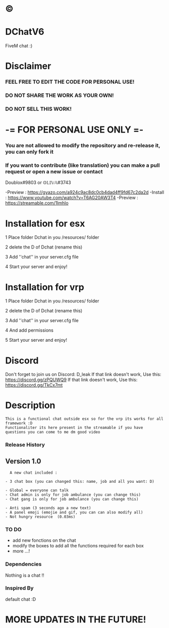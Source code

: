 # ©️

# DChatV6
FiveM chat :)
# Disclaimer
### FEEL FREE TO EDIT THE CODE FOR PERSONAL USE!
### DO NOT SHARE THE WORK AS YOUR OWN!
### DO NOT SELL THIS WORK!
# -= FOR PERSONAL USE ONLY =-
### You are not allowed to modify the repository and re-release it, you can only fork it
### If you want to contribute (like translation) you can make a pull request or open a new issue or contact 
Doublox#9803 or 𝕆𝕃𝕀𝕍𝔸#3743



-Preview : https://gyazo.com/a924c9ac8dc0cb4dad4ff9fd67c2da2d
-Install : https://www.youtube.com/watch?v=T6AG20AW3T4
-Preview : https://streamable.com/1lmhlo


# Installation for esx

1 Place folder Dchat in you /resources/ folder

2 delete the D of Dchat (rename this)

3 Add ''chat'' in your server.cfg file

4 Start your server and enjoy! 


# Installation for vrp

1 Place folder Dchat in you /resources/ folder

2 delete the D of Dchat (rename this)

3 Add ''chat'' in your server.cfg file

4 And add permissions

5 Start your server and enjoy! 

# Discord 

Don't forget to join us on Discord: D_leak
If that link doesn't work, Use this: https://discord.gg/zPQUWQ9
If that link doesn't work, Use this: https://discord.gg/TkCx7mt

# Description 
```
This is a functional chat outside esx so for the vrp its works for all framework :D 
Functionaliter its here present in the streamable if you have questions you can come to me dm good video
```
### Release History
## Version 1.0
```
  A new chat included :

- 3 chat box (you can changed this: name, job and all you want: D) 

- Global = everyone can talk
- Chat admin is only for job ambulance (you can change this)
- Chat gang is only for job ambulance (you can change this) 

- Anti spam (3 seconds ago a new text) 
- A panel emoji (emojie and gif, you can can also modify all) 
- Not hungry resource  (0.03ms)
```
### TO DO

- add new fonctions on the chat 
- modify the boxes to add all the functions required for each box
- more ...!

### Dependencies

Nothing is a chat !!

### Inspired By
default chat :D


# MORE UPDATES IN THE FUTURE!
